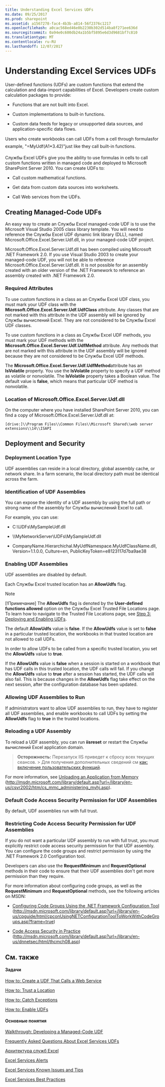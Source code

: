 ```yaml
---
title: Understanding Excel Services UDFs
ms.date: 09/25/2017
ms.prod: sharepoint
ms.assetid: a1567278-fac4-4b3b-a814-56f2376c1217
ms.openlocfilehash: a0cac568ed46e0b2230b302d514ba8f271ee636d
ms.sourcegitcommit: 0a94e0c600db24a1b5bf5895e6d3d9681bf7c810
ms.translationtype: MT
ms.contentlocale: ru-RU
ms.lasthandoff: 12/07/2017
---
```

# <a name="understanding-excel-services-udfs"></a>Understanding Excel Services UDFs

User-defined functions (UDFs) are custom functions that extend the calculation and data-import capabilities of Excel. Developers create custom calculation packages to provide:
  
    
    


- Functions that are not built into Excel.
    
  
- Custom implementations to built-in functions.
    
  
- Custom data feeds for legacy or unsupported data sources, and application-specific data flows.
    
  

Users who create workbooks can call UDFs from a cell through formulasfor example, "=MyUdf(A1*3.42)"just like they call built-in functions.
  
    
    

Службы Excel UDFs give you the ability to use formulas in cells to call custom functions written in managed code and deployed to Microsoft SharePoint Server 2010. You can create UDFs to:
- Call custom mathematical functions.
    
  
- Get data from custom data sources into worksheets.
    
  
- Call Web services from the UDFs.
    
  

## <a name="creating-managed-code-udfs"></a>Creating Managed-Code UDFs

An easy way to create an Службы Excel managed-code UDF is to use the Microsoft Visual Studio 2005 class library template. You will need to reference the Службы Excel UDF dynamic link library (DLL), named Microsoft.Office.Excel.Server.Udf.dll, in your managed-code UDF project. 
  
    
    
Microsoft.Office.Excel.Server.Udf.dll has been compiled using Microsoft .NET Framework 2.0. If you use Visual Studio 2003 to create your managed-code UDF, you will not be able to reference Microsoft.Office.Excel.Server.Udf.dll. It is not possible for an assembly created with an older version of the .NET Framework to reference an assembly created with .NET Framework 2.0.
  
    
    

### <a name="required-attributes"></a>Required Attributes

To use custom functions in a class as an Службы Excel UDF class, you must mark your UDF class with the **Microsoft.Office.Excel.Server.Udf.UdfClass** attribute. Any classes that are not marked with this attribute in the UDF assembly will be ignored by Службы вычислений Excel. They are not considered to be Службы Excel UDF classes.
  
    
    
To use custom functions in a class as Службы Excel UDF methods, you must mark your UDF methods with the **Microsoft.Office.Excel.Server.Udf.UdfMethod** attribute. Any methods that are not marked with this attribute in the UDF assembly will be ignored because they are not considered to be Службы Excel UDF methods.
  
    
    
The **Microsoft.Office.Excel.Server.Udf.UdfMethod**attribute has an **IsVolatile** property. You use the **IsVolatile** property to specify a UDF method as volatile or nonvolatile. The **IsVolatile** property takes a Boolean value. The default value is **false**, which means that particular UDF method is nonvolatile.
  
    
    

### <a name="location-of-microsoftofficeexcelserverudfdll"></a>Location of Microsoft.Office.Excel.Server.Udf.dll

On the computer where you have installed SharePoint Server 2010, you can find a copy of Microsoft.Office.Excel.Server.Udf.dll at:
  
    
    
 `[drive:]\\Program Files\\Common Files\\Microsoft Shared\\web server extensions\\14\\ISAPI`
  
    
    

## <a name="deployment-and-security"></a>Deployment and Security


### <a name="deployment-location-type"></a>Deployment Location Type

UDF assemblies can reside in a local directory, global assembly cache, or network share. In a farm scenario, the local directory path must be identical across the farm.
  
    
    

### <a name="identification-of-udf-assemblies"></a>Identification of UDF Assemblies

You can expose the identity of a UDF assembly by using the full path or strong name of the assembly for Службы вычислений Excel to call. 
  
    
    
For example, you can use:
  
    
    

- C:\\UDFs\\MySampleUdf.dll 
    
  
- \\\\MyNetworkServer\\UDFs\\MySampleUdf.dll
    
  
- CompanyName.Hierarchichal.MyUdfNamespace.MyUdfClassName.dll, Version=1.1.0.0, Culture=en, PublicKeyToken=e8123117d7ba9ae38
    
  

### <a name="enabling-udf-assemblies"></a>Enabling UDF Assemblies

UDF assemblies are disabled by default. 
  
    
    
Each Службы Excel trusted location has an **AllowUdfs** flag.
  
> [!NOTE] 
> [!Примечание] The **AllowUdfs** flag is denoted by the **User-defined functions allowed** option on the Службы Excel Trusted File Locations page. To learn how to navigate to the Trusted File Locations page, see [Step 3: Deploying and Enabling UDFs](step-3-deploying-and-enabling-udfs.md). 
  
    
    

The default **AllowUdfs** value is **false**. If the **AllowUdfs** value is set to **false** in a particular trusted location, the workbooks in that trusted location are not allowed to call UDFs.
  
    
    
In order to allow UDFs to be called from a specific trusted location, you set the **AllowUdfs** value to **true**.
  
    
    
If the **AllowUdfs** value is **false** when a session is started on a workbook that has UDF calls in this trusted location, the UDF calls will fail. If you change the **AllowUdfs** value to **true** after a session has started, the UDF calls will also fail. This is because changes in the **AllowUdfs** flag take effect on the next session, after the configuration database has been updated.
  
    
    

### <a name="allowing-udf-assemblies-to-run"></a>Allowing UDF Assemblies to Run

If administrators want to allow UDF assemblies to run, they have to register all UDF assemblies, and enable workbooks to call UDFs by setting the **AllowUdfs** flag to **true** in the trusted locations.
  
    
    

### <a name="reloading-a-udf-assembly"></a>Reloading a UDF Assembly

To reload a UDF assembly, you can run **iisreset** or restart the Службы вычислений Excel application domain.
  
    
    

> **Осторожность:** Перезапуск IIS приведет к сбросу всех текущих сеансов. > Для получения дополнительных сведений см [как: включение пользовательских функций](how-to-enable-udfs.md). 
  
    
    

For more information, see  [Unloading an Application from Memory](http://go.microsoft.com/fwlink/?LinkId=65706) (http://msdn.microsoft.com/library/default.asp?url=/library/en-us/csvr2002/htm/cs_mmc_administering_myhj.asp).
  
    
    

### <a name="default-code-access-security-permission-for-udf-assemblies"></a>Default Code Access Security Permission for UDF Assemblies

By default, UDF assemblies run with full trust. 
  
    
    

### <a name="restricting-code-access-security-permission-for-udf-assemblies"></a>Restricting Code Access Security Permission for UDF Assemblies

If you do not want a particular UDF assembly to run with full trust, you must explicitly restrict code access security permission for that UDF assembly. You can configure the code groups and restrict permission by using the .NET Framework 2.0 Configuration tool. 
  
    
    
Developers can also use the **RequestMinimum** and **RequestOptional** methods in their code to ensure that their UDF assemblies don't get more permission than they require.
  
    
    
For more information about configuring code groups, as well as the **RequestMinimum** and **RequestOptional** methods, see the following articles on MSDN:
  
    
    

-  [Configuring Code Groups Using the .NET Framework Configuration Tool](http://msdn.microsoft.com/library/default.asp?url=/library/en-us/cpguide/html/cpconUsingNETConfigurationToolToWorkWithCodeGroups.asp?frame=true) (http://msdn.microsoft.com/library/default.asp?url=/library/en-us/cpguide/html/cpconUsingNETConfigurationToolToWorkWithCodeGroups.asp?frame=true)
    
  
-  [Code Access Security in Practice](http://go.microsoft.com/fwlink/?LinkId=65465) (http://msdn.microsoft.com/library/default.asp?url=/library/en-us/dnnetsec/html/thcmch08.asp)
    
  

## <a name="see-also"></a>См. также


#### <a name="tasks"></a>Задачи


  
    
    
 [How to: Create a UDF That Calls a Web Service](how-to-create-a-udf-that-calls-a-web-service.md)
  
    
    
 [How to: Trust a Location](how-to-trust-a-location.md)
  
    
    
 [How to: Catch Exceptions](how-to-catch-exceptions.md)
  
    
    
 [How to: Enable UDFs](how-to-enable-udfs.md)
#### <a name="concepts"></a>Основные понятия


  
    
    
 [Walkthrough: Developing a Managed-Code UDF](walkthrough-developing-a-managed-code-udf.md)
  
    
    
 [Frequently Asked Questions About Excel Services UDFs](frequently-asked-questions-about-excel-services-udfs.md)
  
    
    
 [Архитектура служб Excel](excel-services-architecture.md)
  
    
    
 [Excel Services Alerts](excel-services-alerts.md)
  
    
    
 [Excel Services Known Issues and Tips](excel-services-known-issues-and-tips.md)
  
    
    
 [Excel Services Best Practices](excel-services-best-practices.md)
